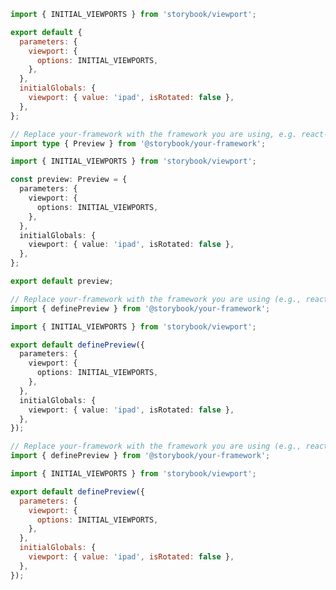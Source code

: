 ```js filename=".storybook/preview.js" renderer="common" language="js" tabTitle="CSF 3"
import { INITIAL_VIEWPORTS } from 'storybook/viewport';

export default {
  parameters: {
    viewport: {
      options: INITIAL_VIEWPORTS,
    },
  },
  initialGlobals: {
    viewport: { value: 'ipad', isRotated: false },
  },
};
```

```ts filename=".storybook/preview.ts" renderer="common" language="ts" tabTitle="CSF 3"
// Replace your-framework with the framework you are using, e.g. react-vite, nextjs, vue3-vite, etc.
import type { Preview } from '@storybook/your-framework';

import { INITIAL_VIEWPORTS } from 'storybook/viewport';

const preview: Preview = {
  parameters: {
    viewport: {
      options: INITIAL_VIEWPORTS,
    },
  },
  initialGlobals: {
    viewport: { value: 'ipad', isRotated: false },
  },
};

export default preview;
```

```ts filename=".storybook/preview.ts" renderer="react" language="ts" tabTitle="CSF Next 🧪"
// Replace your-framework with the framework you are using (e.g., react-vite, nextjs, nextjs-vite)
import { definePreview } from '@storybook/your-framework';

import { INITIAL_VIEWPORTS } from 'storybook/viewport';

export default definePreview({
  parameters: {
    viewport: {
      options: INITIAL_VIEWPORTS,
    },
  },
  initialGlobals: {
    viewport: { value: 'ipad', isRotated: false },
  },
});
```

<!-- JS snippets still needed while providing both CSF 3 & Next -->

```js filename=".storybook/preview.js" renderer="react" language="js" tabTitle="CSF Next 🧪"
// Replace your-framework with the framework you are using (e.g., react-vite, nextjs, nextjs-vite)
import { definePreview } from '@storybook/your-framework';

import { INITIAL_VIEWPORTS } from 'storybook/viewport';

export default definePreview({
  parameters: {
    viewport: {
      options: INITIAL_VIEWPORTS,
    },
  },
  initialGlobals: {
    viewport: { value: 'ipad', isRotated: false },
  },
});
```
